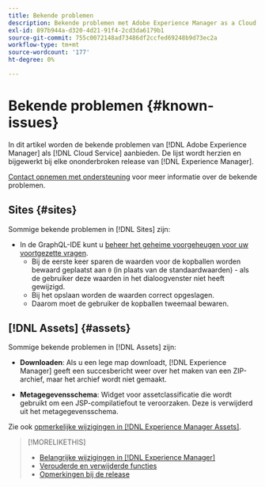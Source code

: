 ```yaml
---
title: Bekende problemen
description: Bekende problemen met Adobe Experience Manager as a Cloud Service
exl-id: 897b944a-d320-4d21-91f4-2cd3da6179b1
source-git-commit: 755c0072148ad73486df2ccfed69248b9d73ec2a
workflow-type: tm+mt
source-wordcount: '177'
ht-degree: 0%

---
```


# Bekende problemen {#known-issues}

In dit artikel worden de bekende problemen van [!DNL Adobe Experience Manager] als [!DNL Cloud Service] aanbieden. De lijst wordt herzien en bijgewerkt bij elke ononderbroken release van [!DNL Experience Manager].

[Contact opnemen met ondersteuning](https://experienceleague.adobe.com/?lang=en&amp;support-solution=Experience+Manager#support) voor meer informatie over de bekende problemen.

<!-- 
## Platform {#platform}
-->

## Sites {#sites}

Sommige bekende problemen in [!DNL Sites] zijn:

* In de GraphQL-IDE kunt u [beheer het geheime voorgeheugen voor uw voortgezette vragen](/help/headless/graphql-api/graphiql-ide.md##managing-cache).
   * Bij de eerste keer sparen de waarden voor de kopballen worden bewaard geplaatst aan `0` (in plaats van de standaardwaarden) - als de gebruiker deze waarden in het dialoogvenster niet heeft gewijzigd.
   * Bij het opslaan worden de waarden correct opgeslagen.
   * Daarom moet de gebruiker de kopballen tweemaal bewaren.

## [!DNL Assets] {#assets}

<!-- Jira label: assets-cloud-known-issues -->

Sommige bekende problemen in [!DNL Assets] zijn:

* **Downloaden**: Als u een lege map downloadt, [!DNL Experience Manager] geeft een succesbericht weer over het maken van een ZIP-archief, maar het archief wordt niet gemaakt.

* **Metagegevensschema**: Widget voor assetclassificatie die wordt gebruikt om een JSP-compilatiefout te veroorzaken. Deze is verwijderd uit het metagegevensschema. <!-- CQ-4282865, CQ-4284633 -->

Zie ook [opmerkelijke wijzigingen in [!DNL Experience Manager Assets]](/help/assets/assets-cloud-changes.md).

<!-- This content was added at GA. Not sure if we should continue to have this commitment about upcoming features/enh. in the docs. Commenting it for now.

### Upcoming Assets capabilities {#upcoming-assets-capabilities}

A few capabilities of Adobe Experience Manager Assets that depend on foundation capabilities, which are not yet available in the Experience Manager as a Cloud Service deployment architecture, are expected to be enabled at a later stage:

* Capabilities not enabled at this stage due to dependency on Commerce Integration Framework APIs:
  * Photoshoot workflow models.
  * Product information tab in the asset properties user interface is not populated.

* Capabilities not enabled at this stage due to dependency on InDesign Server integration:
  * Asset Templates and Asset Catalogs.
  * Multi-page preview of Adobe InDesign files.
-->

>[!MORELIKETHIS]
>
>* [Belangrijke wijzigingen in [!DNL Experience Manager]](aem-cloud-changes.md)
>* [Verouderde en verwijderde functies](deprecated-removed-features.md)
>* [Opmerkingen bij de release](home.md)

